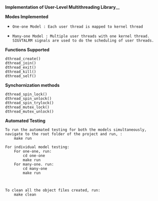 **Implementation of User-Level Multithreading Library**__

**Modes Implemented**

-     One-one Model : Each user thread is mapped to kernel thread
-     Many-one Model : Multiple user threads with one kernel thread. SIGVTALRM signals are used to do the scheduling of user threads. 


**Functions Supported**

    dthread_create()
    dthread_join()
    dthread_exit()
    dthread_kill()
    dthread_self()

**Synchornization methods**

    dthread_spin_lock()
    dthread_spin_unlock()
    dthread_spin_trylock()
    dthread_mutex_lock()
    dthread_mutex_unlock()


**Automated Testing**

    To run the automated testing for both the models simultaneously, navigate to the root folder of the project and run, :
        make run

    For individual model testing:
        For one-one, run:
            cd one-one
            make run
        For many-one. run:
            cd many-one
            make run



    To clean all the object files created, run:
        make clean
    



